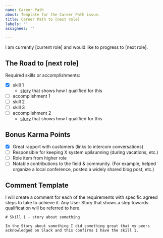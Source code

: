 ```yaml
---
name: Career Path
about: Template for the Career Path issue.
title: Career Path to [next role]
labels: ''
assignees: ''

---
```


I am currently [current role] and would like to progress to [next role].

## The Road to [next role]

Required skills or accomplishments:

* [x] skill 1
  * [story](#) that shows how I qualified for this
* [ ] accomplishment 1
* [ ] skill 2
* [ ] skill 3
* [ ] accomplishment 2
  * [story](#) that shows how I qualified for this

## Bonus Karma Points

* [x] Great rapport with customers (links to intercom conversations)
* [ ] Responsible for keeping X system up&running (during vacations, etc.)
* [ ] Role item from higher role
* [ ] Notable contributions to the field & community. (For example, helped organize a local conference, posted a widely shared blog post, etc.)

## Comment Template

I will create a comment for each of the requirements with specific agreed steps to take to achieve it. Any User Story that shows a step towards qualification will be referred to here.

```
# Skill 1 - story about something

In the Story about something I did something great that my peers acknowledged on Slack and this confirms I have the skill 1.
```
